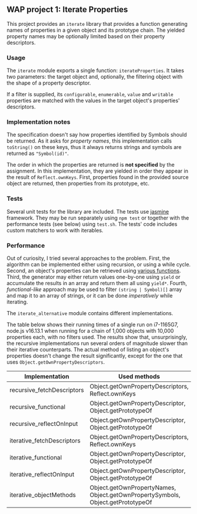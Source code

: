 ## WAP project 1: Iterate Properties

This project provides an `iterate` library that provides a function generating names
of properties in a given object and its prototype chain. The yielded property names
may be optionally limited based on their property descriptors.

### Usage

The `iterate` module exports a single function: `iterateProperties`. It takes two
parameters: the target object and, optionally, the filtering object with the shape
of a property descriptor.

If a filter is supplied, its `configurable`, `enumerable`, `value` and `writable`
properties are matched with the values in the target object's properties' descriptors.

### Implementation notes

The specification doesn't say how properties identified by Symbols should be returned.
As it asks for _property names_, this implementation calls `toString()` on these
keys, thus it always returns strings and symbols are returned as `"Symbol(id)"`.

The order in which the properties are returned is **not specified** by the assignment.
In this implementation, they are yielded in order they appear in the result of `Reflect.ownKeys`.
First, properties found in the provided source object are returned, then properties
from its prototype, etc.

### Tests

Several unit tests for the library are included. The tests use [jasmine](https://jasmine.github.io/index.html)
framework. They may be run separately using `npm test` or together with the performance
tests (see below) using `test.sh`. The tests' code includes custom matchers to work with
iterables.

### Performance

Out of curiosity, I tried several approaches to the problem. First, the algorithm can 
be implemented either using recursion, or using a while cycle. Second, an object's 
properties can be retrieved using [various functions](https://developer.mozilla.org/en-US/docs/Web/JavaScript/Enumerability_and_ownership_of_properties#querying_object_properties).
Third, the generator may either return values one-by-one using `yield` or accumulate
the results in an array and return them all using `yield*`. Fourth, _functional-like_
approach may be used to filter `(string | Symbol)[]` array and map it to an array
of strings, or it can be done _imperatively_ while iterating.

The `iterate_alternative` module contains different implementations.

The table below shows their running times of a single run on i7-1165G7, node.js v16.13.1
when running for a chain of 1,000 objects with 10,000 properties each, with no filters
used. The results show that, unsurprisingly, the recursive implementations run several 
orders of magnitude slower than their iterative counterparts. The actual method of listing 
an object's properties doesn't change the result significantly, except for the one that
uses `Object.getOwnPropertyDescriptors`.


| Implementation             | Used methods                                                                          | Time  |
|----------------------------|---------------------------------------------------------------------------------------|-------|
| recursive_fetchDescriptors | Object.getOwnPropertyDescriptors,<br>Reflect.ownKeys                                  | 150 s |
| recursive_functional       | Object.getOwnPropertyDescriptor,<br>Object.getPrototypeOf                             | 138 s |
| recursive_reflectOnInput   | Object.getOwnPropertyDescriptor,<br>Object.getPrototypeOf                             | 135 s |
| iterative_fetchDescriptors | Object.getOwnPropertyDescriptors,<br>Reflect.ownKeys                                  | 10 s  |
| iterative_functional       | Object.getOwnPropertyDescriptor,<br>Object.getPrototypeOf                             | 2.3 s |
| iterative_reflectOnInput   | Object.getOwnPropertyDescriptor,<br>Object.getPrototypeOf                             | 2.3 s |
| iterative_objectMethods    | Object.getOwnPropertyNames,<br>Object.getOwnPropertySymbols,<br>Object.getPrototypeOf | 2.4 s |
